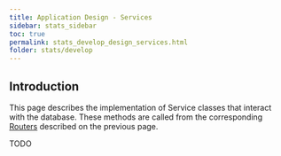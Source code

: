 ```yaml
---
title: Application Design - Services
sidebar: stats_sidebar
toc: true
permalink: stats_develop_design_services.html
folder: stats/develop
---
```


## Introduction

This page describes the implementation of Service classes that interact
with the database.  These methods are called from the corresponding
[Routers](stats_develop_design_routers) described on the previous page.

TODO
